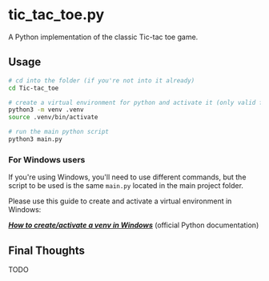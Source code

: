 # tic_tac_toe.py

A Python implementation of the classic Tic-tac toe game.

## Usage

```sh
# cd into the folder (if you're not into it already)
cd Tic-tac_toe

# create a virtual environment for python and activate it (only valid for Linux and MacOS)
python3 -m venv .venv
source .venv/bin/activate

# run the main python script
python3 main.py
```

### For Windows users

If you're using Windows, you'll need to use different commands, but the script to be used is the same `main.py` located in the main project folder.

Please use this guide to create and activate a virtual environment in Windows:

***[How to create/activate a venv in Windows](https://docs.python.org/3/library/venv.html)*** (official Python documentation)

## Final Thoughts

TODO